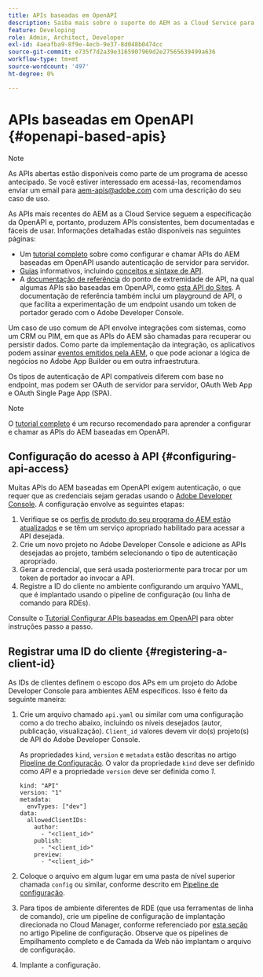```yaml
---
title: APIs baseadas em OpenAPI
description: Saiba mais sobre o suporte do AEM as a Cloud Service para APIs baseadas em OpenAPI
feature: Developing
role: Admin, Architect, Developer
exl-id: 4aeafba9-8f9e-4ecb-9e37-8d048b0474cc
source-git-commit: e735f7d2a39e3165907969d2e27565639499a636
workflow-type: tm+mt
source-wordcount: '497'
ht-degree: 0%

---
```


# APIs baseadas em OpenAPI {#openapi-based-apis}

>[!NOTE]
>
>As APIs abertas estão disponíveis como parte de um programa de acesso antecipado. Se você estiver interessado em acessá-las, recomendamos enviar um email para [aem-apis@adobe.com](mailto:aem-apis@adobe.com) com uma descrição do seu caso de uso.

As APIs mais recentes do AEM as a Cloud Service seguem a especificação da OpenAPI e, portanto, produzem APIs consistentes, bem documentadas e fáceis de usar. Informações detalhadas estão disponíveis nas seguintes páginas:

* Um [tutorial completo](https://experienceleague.adobe.com/en/docs/experience-manager-learn/cloud-service/aem-apis/invoke-openapi-based-aem-apis) sobre como configurar e chamar APIs do AEM baseadas em OpenAPI usando autenticação de servidor para servidor.
* [Guias](https://developer.adobe.com/experience-cloud/experience-manager-apis/guides/) informativos, incluindo [conceitos e sintaxe de API](https://developer.adobe.com/experience-cloud/experience-manager-apis/guides/how-to/).
* A [documentação de referência](https://developer.adobe.com/experience-cloud/experience-manager-apis/) do ponto de extremidade de API, na qual algumas APIs são baseadas em OpenAPI, como [esta API do Sites](https://developer.adobe.com/experience-cloud/experience-manager-apis/api/stable/sites/). A documentação de referência também inclui um playground de API, o que facilita a experimentação de um endpoint usando um token de portador gerado com o Adobe Developer Console.

Um caso de uso comum de API envolve integrações com sistemas, como um CRM ou PIM, em que as APIs do AEM são chamadas para recuperar ou persistir dados. Como parte da implementação da integração, os aplicativos podem assinar [eventos emitidos pela AEM](https://experienceleague.adobe.com/en/docs/experience-manager-learn/cloud-service/aem-eventing/overview), o que pode acionar a lógica de negócios no Adobe App Builder ou em outra infraestrutura.

Os tipos de autenticação de API compatíveis diferem com base no endpoint, mas podem ser OAuth de servidor para servidor, OAuth Web App e OAuth Single Page App (SPA).

>[!NOTE]
>
> O [tutorial completo](https://experienceleague.adobe.com/en/docs/experience-manager-learn/cloud-service/aem-apis/invoke-openapi-based-aem-apis) é um recurso recomendado para aprender a configurar e chamar as APIs do AEM baseadas em OpenAPI.


## Configuração do acesso à API {#configuring-api-access}

Muitas APIs do AEM baseadas em OpenAPI exigem autenticação, o que requer que as credenciais sejam geradas usando o [Adobe Developer Console](https://developer.adobe.com/developer-console/docs/guides/). A configuração envolve as seguintes etapas:

1. Verifique se os [perfis de produto do seu programa do AEM estão atualizados](/help/onboarding/aem-cs-team-product-profiles.md#aem-product-profiles) e se têm um serviço apropriado habilitado para acessar a API desejada.
1. Crie um novo projeto no Adobe Developer Console e adicione as APIs desejadas ao projeto, também selecionando o tipo de autenticação apropriado.
1. Gerar a credencial, que será usada posteriormente para trocar por um token de portador ao invocar a API.
1. Registre a ID do cliente no ambiente configurando um arquivo YAML, que é implantado usando o pipeline de configuração (ou linha de comando para RDEs).

Consulte o [Tutorial Configurar APIs baseadas em OpenAPI](https://experienceleague.adobe.com/en/docs/experience-manager-learn/cloud-service/aem-apis/setup) para obter instruções passo a passo.

## Registrar uma ID do cliente {#registering-a-client-id}

As IDs de clientes definem o escopo dos APs em um projeto do Adobe Developer Console para ambientes AEM específicos. Isso é feito da seguinte maneira:

1. Crie um arquivo chamado `api.yaml` ou similar com uma configuração como a do trecho abaixo, incluindo os níveis desejados (autor, publicação, visualização). `Client_id` valores devem vir do(s) projeto(s) de API do Adobe Developer Console.

   As propriedades `kind`, `version` e `metadata` estão descritas no artigo [Pipeline de Configuração](/help/operations/config-pipeline.md#common-syntax). O valor da propriedade `kind` deve ser definido como *API* e a propriedade `version` deve ser definida como *1*.

   ```
   kind: "API"
   version: "1"
   metadata:
     envTypes: ["dev"]
   data:
     allowedClientIDs:
       author:
         - "<client_id>"
       publish:
         - "<client_id>"
       preview:
         - "<client_id>"
   ```

1. Coloque o arquivo em algum lugar em uma pasta de nível superior chamada `config` ou similar, conforme descrito em [Pipeline de configuração](/help/operations/config-pipeline.md#folder-structure).
1. Para tipos de ambiente diferentes de RDE (que usa ferramentas de linha de comando), crie um pipeline de configuração de implantação direcionada no Cloud Manager, conforme referenciado por [esta seção](/help/operations/config-pipeline.md#creating-and-managing) no artigo Pipeline de configuração. Observe que os pipelines de Empilhamento completo e de Camada da Web não implantam o arquivo de configuração.
1. Implante a configuração.
